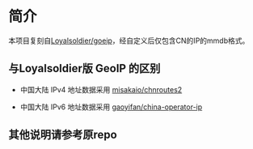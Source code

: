 # 简介

本项目复刻自[Loyalsoldier/goeip](https://github.com/Loyalsoldier/geoip)，经自定义后仅包含CN的IP的mmdb格式。

## 与Loyalsoldier版 GeoIP 的区别

- 中国大陆 IPv4 地址数据采用 [misakaio/chnroutes2](https://raw.githubusercontent.com/misakaio/chnroutes2/refs/heads/master/chnroutes.txt)

- 中国大陆 IPv6 地址数据采用 [gaoyifan/china-operator-ip](https://raw.githubusercontent.com/gaoyifan/china-operator-ip/ip-lists/china6.txt)

## 其他说明请参考原repo